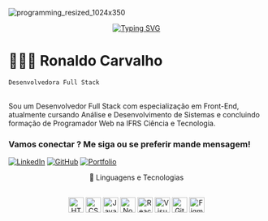 ![programming_resized_1024x350](https://github.com/user-attachments/assets/c7725bb1-864b-42df-b7f4-b72dae672998)

<p align="center">
  <a href="https://git.io/typing-svg"><img src="https://readme-typing-svg.demolab.com?font=Fira+Code&size=33&pause=1000&color=81A1F7&width=495&lines=Sejam+bem+vindos.+;Eu+sou+o+Ronaldo%2C+prazer!;E+voc%C3%AA+como+se+chama%3F" alt="Typing SVG" /></a>
</p>


# 🧑🏻‍💻 Ronaldo Carvalho  
   `Desenvolvedora Full Stack` 
   <br><br>

Sou um Desenvolvedor Full Stack com especialização em Front-End, atualmente cursando Análise e Desenvolvimento de Sistemas e concluindo formação de Programador Web na IFRS Ciência e Tecnologia.

### Vamos conectar ? Me siga ou se preferir mande mensagem! 
[![LinkedIn](https://img.shields.io/badge/LinkedIn-0077B5?style=for-the-badge&logo=linkedin&logoColor=white)](https://www.linkedin.com/in/ronaldo-carvalho-546942321/) [![GitHub](https://img.shields.io/badge/GitHub-100000?style=for-the-badge&logo=github&logoColor=white)](https://github.com/ronaldocarvalho798) [![Portfolio](https://img.shields.io/badge/Portfolio-FF5722?style=for-the-badge&logo=todoist&logoColor=white)](https://ronaldocarvalho.netlify.app/) 

<p align="center">
🤖 Linguagens e Tecnologias<br><br>
</p>
</p>
<p align="center">
<img 
    alt="HTML" 
    title="HTML" 
    width="30px" 
    src="https://cdn.jsdelivr.net/gh/devicons/devicon@latest/icons/html5/html5-original.svg" 
/>
<img 
    alt="CSS" 
    title="CSS"
    width="30px" 
    src="https://cdn.jsdelivr.net/gh/devicons/devicon@latest/icons/css3/css3-original.svg" 
/>
<img 
    alt="JavaScript" 
    title="JavaScript"
    width="30px" 
    src="https://cdn.jsdelivr.net/gh/devicons/devicon@latest/icons/javascript/javascript-original.svg" 
/>
<img 
    alt="Nodejs"
    title="Nodejs" 
    width="30px" 
    src="https://cdn.jsdelivr.net/gh/devicons/devicon@latest/icons/nodejs/nodejs-original.svg" 
/>
<img 
    alt="React"
    title="React" 
    width="30px" 
    src="https://cdn.jsdelivr.net/gh/devicons/devicon@latest/icons/react/react-original.svg" 
/>
<img 
    alt="Visual Studio Code" 
    title="Visual Studio Code"
    width="30px" 
    src="https://cdn.jsdelivr.net/gh/devicons/devicon@latest/icons/visualstudio/visualstudio-original.svg" 
/>
<img 
    alt="Git" 
    title="Git"
    width="30px" 
    src="https://cdn.jsdelivr.net/gh/devicons/devicon@latest/icons/git/git-original.svg" 
/>
<img 
    alt="Figma" 
    title="Figma"
    width="30px" 
    src="https://cdn.jsdelivr.net/gh/devicons/devicon@latest/icons/figma/figma-original.svg" 
/>    
</p>

